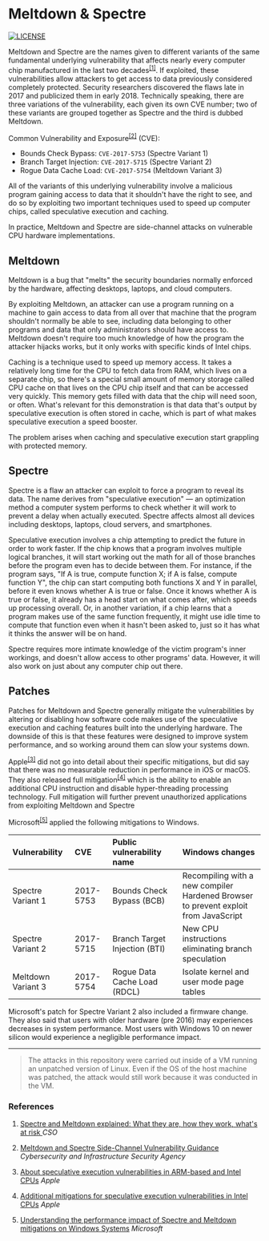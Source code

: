 # Meltdown & Spectre

[![LICENSE](https://img.shields.io/github/license/adamalston/Meltdown-Spectre?color=black)](LICENSE)

Meltdown and Spectre are the names given to different variants of the same fundamental underlying vulnerability that affects nearly every computer chip manufactured in the last two decades<sup>[[1]](#1)</sup>. If exploited, these vulnerabilities allow attackers to get access to data previously considered completely protected. Security researchers discovered the flaws late in 2017 and publicized them in early 2018. Technically speaking, there are three variations of the vulnerability, each given its own CVE number; two of these variants are grouped together as Spectre and the third is dubbed Meltdown.

Common Vulnerability and Exposure<sup>[[2]](#2)</sup> (CVE):
- Bounds Check Bypass: `CVE-2017-5753` (Spectre Variant 1)
- Branch Target Injection: `CVE-2017-5715` (Spectre Variant 2)
- Rogue Data Cache Load: `CVE-2017-5754` (Meltdown Variant 3)

All of the variants of this underlying vulnerability involve a malicious program gaining access to data that it shouldn't have the right to see, and do so by exploiting two important techniques used to speed up computer chips, called speculative execution and caching. 

In practice, Meltdown and Spectre are side-channel attacks on vulnerable CPU hardware implementations.  

## Meltdown

Meltdown is a bug that "melts" the security boundaries normally enforced by the hardware, affecting desktops, laptops, and cloud computers.

By exploiting Meltdown, an attacker can use a program running on a machine to gain access to data from all over that machine that the program shouldn't normally be able to see, including data belonging to other programs and data that only administrators should have access to. Meltdown doesn't require too much knowledge of how the program the attacker hijacks works, but it only works with specific kinds of Intel chips.

Caching is a technique used to speed up memory access. It takes a relatively long time for the CPU to fetch data from RAM, which lives on a separate chip, so there's a special small amount of memory storage called CPU cache on that lives on the CPU chip itself and that can be accessed very quickly. This memory gets filled with data that the chip will need soon, or often. What's relevant for this demonstration is that data that's output by speculative execution is often stored in cache, which is part of what makes speculative execution a speed booster.

The problem arises when caching and speculative execution start grappling with protected memory.

## Spectre

Spectre is a flaw an attacker can exploit to force a program to reveal its data. The name derives from "speculative execution" — an optimization method a computer system performs to check whether it will work to prevent a delay when actually executed. Spectre affects almost all devices including desktops, laptops, cloud servers, and smartphones.

Speculative execution involves a chip attempting to predict the future in order to work faster. If the chip knows that a program involves multiple logical branches, it will start working out the math for all of those branches before the program even has to decide between them. For instance, if the program says, "If A is true, compute function X; if A is false, compute function Y", the chip can start computing both functions X and Y in parallel, before it even knows whether A is true or false. Once it knows whether A is true or false, it already has a head start on what comes after, which speeds up processing overall. Or, in another variation, if a chip learns that a program makes use of the same function frequently, it might use idle time to compute that function even when it hasn't been asked to, just so it has what it thinks the answer will be on hand.

Spectre requires more intimate knowledge of the victim program's inner workings, and doesn't allow access to other programs' data. However, it will also work on just about any computer chip out there.

## Patches

Patches for Meltdown and Spectre generally mitigate the vulnerabilities by altering or disabling how software code makes use of the speculative execution and caching features built into the underlying hardware. The downside of this is that these features were designed to improve system performance, and so working around them can slow your systems down.

Apple<sup>[[3]](#3)</sup> did not go into detail about their specific mitigations, but did say that there was no measurable reduction in performance in iOS or macOS. They also released full mitigation<sup>[[4]](#4)</sup> which is the ability to enable an additional CPU instruction and disable hyper-threading processing technology. Full mitigation will further prevent unauthorized applications from exploiting Meltdown and Spectre

Microsoft<sup>[[5]](#5)</sup> applied the following mitigations to Windows.

| Vulnerability | CVE | Public vulnerability name | Windows changes |
|:-|:-|:-|:-|
| Spectre Variant 1 | 2017-5753 | Bounds Check Bypass (BCB) | Recompiling with a new compiler<br>Hardened Browser to prevent exploit from JavaScript |
| Spectre Variant 2 | 2017-5715 | Branch Target Injection (BTI) | New CPU instructions eliminating branch speculation |
| Meltdown Variant 3 | 2017-5754 | Rogue Data Cache Load (RDCL) | Isolate kernel and user mode page tables |

Microsoft's patch for Spectre Variant 2 also included a firmware change. They also said that users with older hardware (pre 2016) may experiences decreases in system performance. Most users with Windows 10 on newer silicon would experience a negligible performance impact.

---

> The attacks in this repository were carried out inside of a VM running an unpatched version of Linux. Even if the OS of the host machine was patched, the attack would still work because it was conducted in the VM.

### References

1. <a href="https://www.csoonline.com/article/3247868/spectre-and-meltdown-explained-what-they-are-how-they-work-whats-at-risk.html#:~:text=Spectre%20and%20Meltdown%20are%20the%20names%20given%20to%20different%20variants,data%20previously%20considered%20completely%20protected." target="_blank" id="1">Spectre and Meltdown explained: What they are, how they work, what's at risk
</a> <i>CSO</i>

2. <a href="https://www.us-cert.gov/ncas/alerts/TA18-004A#:~:text=Meltdown%20is%20a%20bug%20that,program%20to%20reveal%20its%20data.&text=Bounds%20Check%20Bypass%3A%20CVE%2D2017,detail%2FCVE%2D2017%2D5753" target="_blank" id="2">Meltdown and Spectre Side-Channel Vulnerability Guidance</a> <i>Cybersecurity and Infrastructure Security Agency</i>

3. <a href="https://support.apple.com/en-us/HT208394" target="_blank" id="3">About speculative execution vulnerabilities in ARM-based and Intel CPUs</a> <i>Apple</i>

3. <a href="https://support.apple.com/en-us/HT210107" target="_blank" id="4">Additional mitigations for speculative execution vulnerabilities in Intel CPUs</a>  <i>Apple</i>

5. <a href="https://www.microsoft.com/security/blog/2018/01/09/understanding-the-performance-impact-of-spectre-and-meltdown-mitigations-on-windows-systems/" target="_blank" id="5">Understanding the performance impact of Spectre and Meltdown mitigations on Windows Systems</a> <i>Microsoft</i>